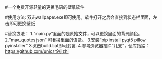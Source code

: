 #一个免费开源轻量的更换毛语的壁纸软件

#使用方法: 
双击wallpaper.exe即可使用。软件打开之后会直接到状态栏里面，左击即可更换壁纸

#替换方法：
 1.“main.py”里面的是原始文件，可以更换里面的背景颜色。
 2.“mao_quotes.json” 可替换里面的语录。
 3.安装“pip install pyqt5 pillow pyinstaller” 3.双击build.bat即可封装.
 4.参考浏览器插件“几支”，仓库指路：https://github.com/unicar9/jizhi